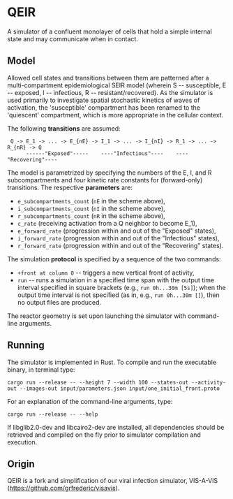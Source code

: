 QEIR
====
A simulator of a confluent monolayer of cells that hold a simple internal
state and may communicate when in contact.

Model
-----
Allowed cell states and transitions between them are patterned after
a multi-compartment epidemiological SEIR model (wherein S -- susceptible,
E -- exposed, I -- infectious, R -- resistant/recovered).  As the simulator
is used primarily to investigate spatial stochastic kinetics of waves of
activation, the 'susceptible' compartment has been renamed to the 'quiescent'
compartment, which is more appropriate in the cellular context.

The following **transitions** are assumed:
```
 Q -> E_1 -> ... -> E_{nE} -> I_1 -> ... -> I_{nI} -> R_1 -> ... -> R_{nR} -> Q
      ------"Exposed"-----    ----"Infectious"----    ----"Recovering"----
```

The model is parametrized by specifying the numbers of the E, I, and R
subcompartments and four kinetic rate constants for (forward-only) transitions.
The respective **parameters** are:
* `e_subcompartments_count` (`nE` in the scheme above),
* `i_subcompartments_count` (`nI` in the scheme above),
* `r_subcompartments_count` (`nR` in the scheme above),
* `c_rate` (receiving activation from a Q neighbor to become E_1),
* `e_forward_rate` (progression within and out of the "Exposed" states),
* `i_forward_rate` (progression within and out of the "Infectious" states),
* `r_forward_rate` (progression within and out of the "Recovering" states).

The simulation **protocol** is specified by a sequence of the two commands:
* `+front at column 0` -- triggers a new vertical front of activity,
* `run` -- runs a simulation in a specified time span with the output time
interval specified in square brackets (e.g., `run 0h...30m [5s]`); when the
output time interval is not specified (as in, e.g., `run 0h...30m []`), then
no output files are produced.

The reactor geometry is set upon launching the simulator with command-line
arguments.


Running
-------
The simulator is implemented in Rust.  To compile and run the executable
binary, in terminal type:
````
cargo run --release -- --height 7 --width 100 --states-out --activity-out --images-out input/parameters.json input/one_initial_front.proto
````
For an explanation of the command-line arguments, type:
````
cargo run --release -- --help
````
If libglib2.0-dev and libcairo2-dev are installed, all dependencies should
be retrieved and compiled on the fly prior to simulator compilation and execution.


Origin
------
QEIR is a fork and simplification of our viral infection simulator, VIS-A-VIS
(https://github.com/grfrederic/visavis).
